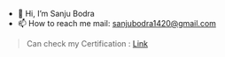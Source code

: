 - 👋 Hi, I’m Sanju Bodra
- 📫 How to reach me mail: sanjubodra1420@gmail.com

<!---
aalu-love/aalu-love is a ✨ special ✨ repository because its `README.md` (this file) appears on your GitHub profile.
You can click the Preview link to take a look at your changes.
--->
> Can check my Certification : [Link](https://drive.google.com/drive/folders/1BXArudsTgRh7ulao1HfsQCcdahisVRBb?usp=sharing)
